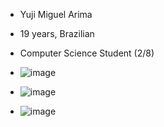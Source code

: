 - Yuji Miguel Arima
- 19 years, Brazilian
- Computer Science Student (2/8)

- ![image](https://user-images.githubusercontent.com/123004816/213245400-e3f2dd29-a7ab-48ca-9392-fd332bd50cc5.png) 
- ![image](https://user-images.githubusercontent.com/123004816/213245516-4e3ac1fd-c13a-4f98-88fe-d1283757948d.png)
- ![image](https://user-images.githubusercontent.com/123004816/213245577-39c47b44-b8c2-4339-bceb-5b20f962c2dd.png)


